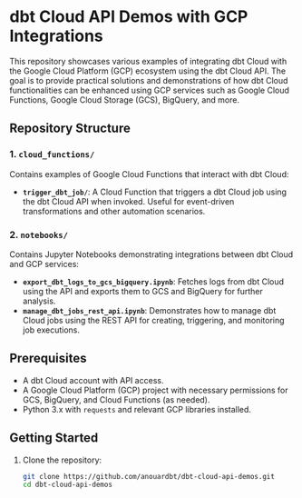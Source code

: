 # dbt Cloud API Demos with GCP Integrations

This repository showcases various examples of integrating dbt Cloud with the Google Cloud Platform (GCP) ecosystem using the dbt Cloud API. The goal is to provide practical solutions and demonstrations of how dbt Cloud functionalities can be enhanced using GCP services such as Google Cloud Functions, Google Cloud Storage (GCS), BigQuery, and more.

## Repository Structure

### 1. `cloud_functions/`
Contains examples of Google Cloud Functions that interact with dbt Cloud:
- **`trigger_dbt_job/`**: A Cloud Function that triggers a dbt Cloud job using the dbt Cloud API when invoked. Useful for event-driven transformations and other automation scenarios.

### 2. `notebooks/`
Contains Jupyter Notebooks demonstrating integrations between dbt Cloud and GCP services:
- **`export_dbt_logs_to_gcs_bigquery.ipynb`**: Fetches logs from dbt Cloud using the API and exports them to GCS and BigQuery for further analysis.
- **`manage_dbt_jobs_rest_api.ipynb`**: Demonstrates how to manage dbt Cloud jobs using the REST API for creating, triggering, and monitoring job executions.

## Prerequisites

- A dbt Cloud account with API access.
- A Google Cloud Platform (GCP) project with necessary permissions for GCS, BigQuery, and Cloud Functions (as needed).
- Python 3.x with `requests` and relevant GCP libraries installed.

## Getting Started

1. Clone the repository:
   ```bash
   git clone https://github.com/anouardbt/dbt-cloud-api-demos.git
   cd dbt-cloud-api-demos
